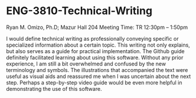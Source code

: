 # ENG-3810-Technical-Writing
Ryan M. Omizo, Ph.D; Mazur Hall 204 Meeting Time: TR 12:30pm – 1:50pm

I would define technical writing as professionally conveying specific or specialized information about a certain topic. This writing not only explains, but also serves as a guide for practical implementation. The Github guide definitely facilitated learning about using this software. Without any prior experience, I am still a bit overwhelmed and confused by the new terminology and symbols. The illustrations that accompanied the text were useful as visual aids and reassured me when I was uncertain about the next step. Perhaps a step-by-step video guide would be even more helpful in demonstrating the use of this software.
